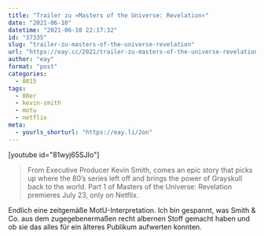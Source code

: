 ```yaml
---
title: "Trailer zu »Masters of the Universe: Revelation«"
date: "2021-06-10"
datetime: "2021-06-10 22:17:32"
id: "37335"
slug: "trailer-zu-masters-of-the-universe-revelation"
url: "https://eay.cc/2021/trailer-zu-masters-of-the-universe-revelation/"
author: "eay"
format: "post"
categories:
  - 0815
tags:
  - 80er
  - kevin-smith
  - motu
  - netflix
meta:
  - yourls_shorturl: "https://eay.li/2on"
---
```


\[youtube id="81wyj65SJIo"\]

> From Executive Producer Kevin Smith, comes an epic story that picks up where the 80’s series left off and brings the power of Grayskull back to the world. Part 1 of Masters of the Universe: Revelation premieres July 23, only on Netflix.

Endlich eine zeitgemäße MotU-Interpretation. Ich bin gespannt, was Smith & Co. aus dem zugegebenermaßen recht albernen Stoff gemacht haben und ob sie das alles für ein älteres Publikum aufwerten konnten.
